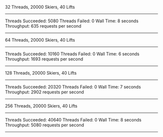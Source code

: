 
32 Threads, 20000 Skiers, 40 Lifts
*****************
Threads Succeeded: 5080
Threads Failed: 0
Wall Time: 8 seconds
Throughput: 635 requests per second
*****************

64 Threads, 20000 Skiers, 40 Lifts
*****************
Threads Succeeded: 10160
Threads Failed: 0
Wall Time: 6 seconds
Throughput: 1693 requests per second
*****************

128 Threads, 20000 Skiers, 40 Lifts
*****************
Threads Succeeded: 20320
Threads Failed: 0
Wall Time: 7 seconds
Throughput: 2902 requests per second
*****************


256 Threads, 20000 Skiers, 40 Lifts
*****************
Threads Succeeded: 40640
Threads Failed: 0
Wall Time: 8 seconds
Throughput: 5080 requests per second
*****************